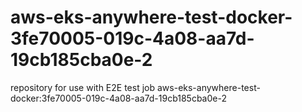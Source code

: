 # aws-eks-anywhere-test-docker-3fe70005-019c-4a08-aa7d-19cb185cba0e-2
repository for use with E2E test job aws-eks-anywhere-test-docker:3fe70005-019c-4a08-aa7d-19cb185cba0e-2
